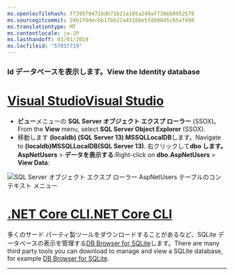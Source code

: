 ```yaml
---
ms.openlocfilehash: ff395f0471bdb71b21a105a249af7366b8952578
ms.sourcegitcommit: 24b1f6decbb17bb22a45166e5fdb0845c65af498
ms.translationtype: MT
ms.contentlocale: ja-JP
ms.lasthandoff: 03/01/2019
ms.locfileid: "57037719"
---
```

### <a name="view-the-identity-database"></a><span data-ttu-id="2f7f6-101">Id データベースを表示します。</span><span class="sxs-lookup"><span data-stu-id="2f7f6-101">View the Identity database</span></span>

# <a name="visual-studiotabvisual-studio"></a>[<span data-ttu-id="2f7f6-102">Visual Studio</span><span class="sxs-lookup"><span data-stu-id="2f7f6-102">Visual Studio</span></span>](#tab/visual-studio) 

* <span data-ttu-id="2f7f6-103">**ビュー**メニューの  **SQL Server オブジェクト エクスプ ローラー** (SSOX)。</span><span class="sxs-lookup"><span data-stu-id="2f7f6-103">From the **View** menu, select **SQL Server Object Explorer** (SSOX).</span></span>
* <span data-ttu-id="2f7f6-104">移動します **(localdb) (SQL Server 13) MSSQLLocalDB**します。</span><span class="sxs-lookup"><span data-stu-id="2f7f6-104">Navigate to **(localdb)MSSQLLocalDB(SQL Server 13)**.</span></span> <span data-ttu-id="2f7f6-105">右クリックして**dbo します。AspNetUsers** > **データを表示する**:</span><span class="sxs-lookup"><span data-stu-id="2f7f6-105">Right-click on **dbo.AspNetUsers** > **View Data**:</span></span>

![SQL Server オブジェクト エクスプ ローラー AspNetUsers テーブルのコンテキスト メニュー](~/security/authentication/accconfirm/_static/ssox.png)

# <a name="net-core-clitabnetcore-cli"></a>[<span data-ttu-id="2f7f6-107">.NET Core CLI</span><span class="sxs-lookup"><span data-stu-id="2f7f6-107">.NET Core CLI</span></span>](#tab/netcore-cli)

<span data-ttu-id="2f7f6-108">多くのサード パーティ製ツールをダウンロードすることがあるなど、SQLite データベースの表示を管理する[DB Browser for SQLite](http://sqlitebrowser.org/)します。</span><span class="sxs-lookup"><span data-stu-id="2f7f6-108">There are many third party tools you can download to manage and view a SQLite database, for example [DB Browser for SQLite](http://sqlitebrowser.org/).</span></span>

------